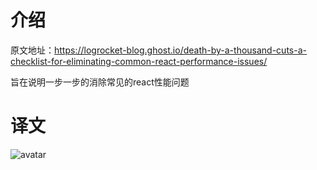 
# 介绍
原文地址：https://logrocket-blog.ghost.io/death-by-a-thousand-cuts-a-checklist-for-eliminating-common-react-performance-issues/

旨在说明一步一步的消除常见的react性能问题

# 译文

![avatar](https://logrocket-blog.ghost.io/content/images/2018/10/react_performance_web-1.jpg)
